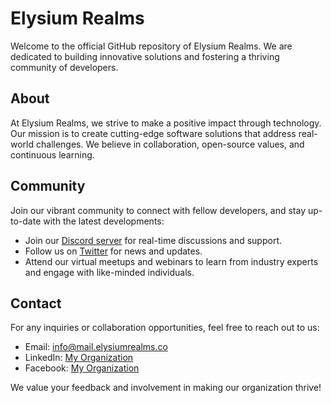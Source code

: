# Elysium Realms

Welcome to the official GitHub repository of Elysium Realms. We are dedicated to building innovative solutions and fostering a thriving community of developers.

## About

At Elysium Realms, we strive to make a positive impact through technology. Our mission is to create cutting-edge software solutions that address real-world challenges. We believe in collaboration, open-source values, and continuous learning.

## Community

Join our vibrant community to connect with fellow developers, and stay up-to-date with the latest developments:

- Join our [Discord server](https://discord.gg/elysiumrealms) for real-time discussions and support.
- Follow us on [Twitter](https://twitter.com/elysiumrealms) for news and updates.
- Attend our virtual meetups and webinars to learn from industry experts and engage with like-minded individuals.

## Contact

For any inquiries or collaboration opportunities, feel free to reach out to us:

- Email: info@mail.elysiumrealms.co
- LinkedIn: [My Organization](https://www.linkedin.com/company/elysiumrealms)
- Facebook: [My Organization](https://www.facebook.com/elysiumrealms)

We value your feedback and involvement in making our organization thrive!

